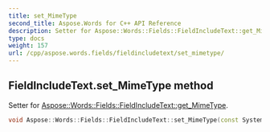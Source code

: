 ```yaml
---
title: set_MimeType
second_title: Aspose.Words for C++ API Reference
description: Setter for Aspose::Words::Fields::FieldIncludeText::get_MimeType. 
type: docs
weight: 157
url: /cpp/aspose.words.fields/fieldincludetext/set_mimetype/
---
```

## FieldIncludeText.set_MimeType method


Setter for [Aspose::Words::Fields::FieldIncludeText::get_MimeType](../get_mimetype/).

```cpp
void Aspose::Words::Fields::FieldIncludeText::set_MimeType(const System::String &value)
```

